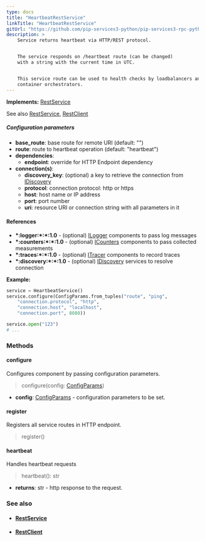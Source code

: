 ```yaml
---
type: docs
title: "HeartbeatRestService"
linkTitle: "HeartbeatRestService"
gitUrl: "https://github.com/pip-services3-python/pip-services3-rpc-python"
description: >
    Service returns heartbeat via HTTP/REST protocol.


    The service responds on /heartbeat route (can be changed)
    with a string with the current time in UTC.


    This service route can be used to health checks by loadbalancers and 
    container orchestrators.
---
```


**Implements:** [RestService](../rest_service)

See also [RestService](../rest_service), [RestClient](../../clients/rest_client)


##### Configuration parameters

- **base_route**: base route for remote URI (default: "")
- **route**: route to heartbeat operation (default: "heartbeat")
- **dependencies**:
    - **endpoint**: override for HTTP Endpoint dependency
- **connection(s)**:           
    - **discovery_key**: (optional) a key to retrieve the connection from [IDiscovery](../../../components/connect/idiscovery)
    - **protocol**: connection protocol: http or https
    - **host**: host name or IP address
    - **port**: port number
    - **uri**: resource URI or connection string with all parameters in it


#### References

- **\*:logger:\*:\*:1.0** - (optional) [ILogger](../../../components/log/ilogger) components to pass log messages
- **\*:counters:\*:\*:1.0** - (optional) [ICounters](../../../components/count/icounters) components to pass collected measurements
- **\*:traces:\*:\*:1.0** - (optional) [ITracer](../../../components/trace/itracer) components to record traces
- **\*:discovery:\*:\*:1.0** - (optional) [IDiscovery](../../../components/connect/idiscovery) services to resolve connection



**Example:**

```python
service = HeartbeatService()
service.configure(ConfigParams.from_tuples("route", "ping",
    "connection.protocol", "http",
    "connection.host", "localhost",
    "connection.port", 8080))

service.open("123")
# ...
```


### Methods

#### configure
Configures component by passing configuration parameters.

> configure(config: [ConfigParams](../../../commons/config/config_params))

- **config**: [ConfigParams](../../../commons/config/config_params) - configuration parameters to be set.


#### register
Registers all service routes in HTTP endpoint.

> register()


#### heartbeat
Handles heartbeat requests

> heartbeat(): str

- **returns**: str - http response to the request.



### See also
- #### [RestService](../rest_service)
- #### [RestClient](../../clients/rest_client)
